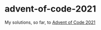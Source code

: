 # advent-of-code-2021
My solutions, so far, to [Advent of Code 2021](https://adventofcode.com/2021/about)
